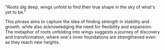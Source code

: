 "Roots dig deep, wings unfold to find their true shape in the sky of what's yet to be."

This phrase aims to capture the idea of finding strength in stability and growth, while also acknowledging the need for flexibility and expansion. The metaphor of roots unfolding into wings suggests a journey of discovery and transformation, where one's inner foundations are strengthened even as they reach new heights.

